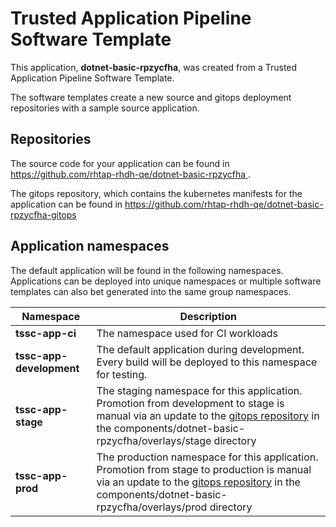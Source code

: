 # Trusted Application Pipeline Software Template

This application, **dotnet-basic-rpzycfha**, was created from a Trusted Application Pipeline Software Template.

The software templates create a new source and gitops deployment repositories with a sample source application. 

## Repositories

The source code for your application can be found in [https://github.com/rhtap-rhdh-qe/dotnet-basic-rpzycfha ](https://github.com/rhtap-rhdh-qe/dotnet-basic-rpzycfha ).
 
The gitops repository, which contains the kubernetes manifests for the application can be found in 
[https://github.com/rhtap-rhdh-qe/dotnet-basic-rpzycfha-gitops ](https://github.com/rhtap-rhdh-qe/dotnet-basic-rpzycfha-gitops ) 

## Application namespaces 

The default application will be found in the following namespaces. Applications can be deployed into unique namespaces or multiple software templates can also bet generated into the same group namespaces.  

|  Namespace   |  Description   |  
| -------- | -------- |
| **tssc-app-ci** | The namespace used for CI workloads |
| **tssc-app-development** | The default application during development. Every build will be deployed to this namespace for testing. |
| **tssc-app-stage** | The staging namespace for this application. Promotion from development to stage is manual via an update to the [gitops repository](https://github.com/rhtap-rhdh-qe/dotnet-basic-rpzycfha-gitops ) in the components/dotnet-basic-rpzycfha/overlays/stage directory |
| **tssc-app-prod** | The production namespace for this application. Promotion from stage to production is manual via an update to the [gitops repository](https://github.com/rhtap-rhdh-qe/dotnet-basic-rpzycfha-gitops ) in the components/dotnet-basic-rpzycfha/overlays/prod directory |